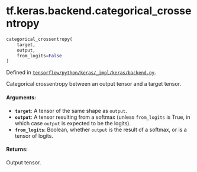 <div itemscope itemtype="http://developers.google.com/ReferenceObject">
<meta itemprop="name" content="tf.keras.backend.categorical_crossentropy" />
</div>

# tf.keras.backend.categorical_crossentropy

``` python
categorical_crossentropy(
    target,
    output,
    from_logits=False
)
```



Defined in [`tensorflow/python/keras/_impl/keras/backend.py`](https://www.tensorflow.org/code/tensorflow/python/keras/_impl/keras/backend.py).

Categorical crossentropy between an output tensor and a target tensor.

#### Arguments:

* <b>`target`</b>: A tensor of the same shape as `output`.
* <b>`output`</b>: A tensor resulting from a softmax
        (unless `from_logits` is True, in which
        case `output` is expected to be the logits).
* <b>`from_logits`</b>: Boolean, whether `output` is the
        result of a softmax, or is a tensor of logits.


#### Returns:

Output tensor.